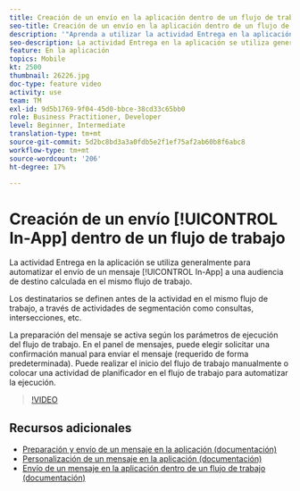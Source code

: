 ```yaml
---
title: Creación de un envío en la aplicación dentro de un flujo de trabajo
seo-title: Creación de un envío en la aplicación dentro de un flujo de trabajo
description: '"Aprenda a utilizar la actividad Entrega en la aplicación para automatizar el envío de un mensaje en la aplicación a una audiencia de destino calculada en un flujo de trabajo".'
seo-description: La actividad Entrega en la aplicación se utiliza generalmente para automatizar el envío de un mensaje en la aplicación a una audiencia de destino calculada en el mismo flujo de trabajo.
feature: En la aplicación
topics: Mobile
kt: 2500
thumbnail: 26226.jpg
doc-type: feature video
activity: use
team: TM
exl-id: 9d5b1769-9f04-45d0-bbce-38cd33c65bb0
role: Business Practitioner, Developer
level: Beginner, Intermediate
translation-type: tm+mt
source-git-commit: 5d2bc8bd3a3a0fdb5e2f1ef75af2ab60b8f6abc8
workflow-type: tm+mt
source-wordcount: '206'
ht-degree: 17%

---
```


# Creación de un envío [!UICONTROL In-App] dentro de un flujo de trabajo

La actividad Entrega en la aplicación se utiliza generalmente para automatizar el envío de un mensaje [!UICONTROL In-App] a una audiencia de destino calculada en el mismo flujo de trabajo.

Los destinatarios se definen antes de la actividad en el mismo flujo de trabajo, a través de actividades de segmentación como consultas, intersecciones, etc.

La preparación del mensaje se activa según los parámetros de ejecución del flujo de trabajo. En el panel de mensajes, puede elegir solicitar una confirmación manual para enviar el mensaje (requerido de forma predeterminada). Puede realizar el inicio del flujo de trabajo manualmente o colocar una actividad de planificador en el flujo de trabajo para automatizar la ejecución.

>[!VIDEO](https://video.tv.adobe.com/v/26226?quality=12)

## Recursos adicionales

* [Preparación y envío de un mensaje en la aplicación (documentación)](https://docs.adobe.com/content/help/en/campaign-standard/using/communication-channels/in-app-messaging/preparing-and-sending-an-in-app-message.html)
* [Personalización de un mensaje en la aplicación (documentación)](https://docs.adobe.com/content/help/en/campaign-standard/using/communication-channels/in-app-messaging/customizing-an-in-app-message.html)
* [Envío de un mensaje en la aplicación dentro de un flujo de trabajo (documentación)](https://docs.adobe.com/content/help/en/campaign-standard/using/managing-processes-and-data/channel-activities/in-app-delivery.html)
